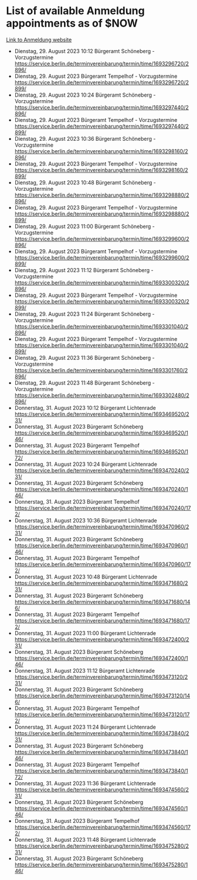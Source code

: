 # List of available Anmeldung appointments as of $NOW
[Link to Anmeldung website](https://service.berlin.de/terminvereinbarung/termin/tag.php?termin=1&anliegen[]=120686&dienstleisterlist=122210,122217,327316,122219,327312,122227,327314,122231,327346,122243,327348,122254,122252,329742,122260,329745,122262,329748,122271,327278,122273,327274,122277,327276,330436,122280,327294,122282,327290,122284,327292,122291,327270,122285,327266,122286,327264,122296,327268,150230,329760,122297,327286,122294,327284,122312,329763,122314,329775,122304,327330,122311,327334,122309,327332,317869,122281,327352,122279,329772,122283,122276,327324,122274,327326,122267,329766,122246,327318,122251,327320,122257,327322,122208,327298,122226,327300&herkunft=http%3A%2F%2Fservice.berlin.de%2Fdienstleistung%2F120686%2F)
- Dienstag, 29. August 2023 10:12 Bürgeramt Schöneberg - Vorzugstermine https://service.berlin.de/terminvereinbarung/termin/time/1693296720/2896/
- Dienstag, 29. August 2023  Bürgeramt Tempelhof - Vorzugstermine https://service.berlin.de/terminvereinbarung/termin/time/1693296720/2899/
- Dienstag, 29. August 2023 10:24 Bürgeramt Schöneberg - Vorzugstermine https://service.berlin.de/terminvereinbarung/termin/time/1693297440/2896/
- Dienstag, 29. August 2023  Bürgeramt Tempelhof - Vorzugstermine https://service.berlin.de/terminvereinbarung/termin/time/1693297440/2899/
- Dienstag, 29. August 2023 10:36 Bürgeramt Schöneberg - Vorzugstermine https://service.berlin.de/terminvereinbarung/termin/time/1693298160/2896/
- Dienstag, 29. August 2023  Bürgeramt Tempelhof - Vorzugstermine https://service.berlin.de/terminvereinbarung/termin/time/1693298160/2899/
- Dienstag, 29. August 2023 10:48 Bürgeramt Schöneberg - Vorzugstermine https://service.berlin.de/terminvereinbarung/termin/time/1693298880/2896/
- Dienstag, 29. August 2023  Bürgeramt Tempelhof - Vorzugstermine https://service.berlin.de/terminvereinbarung/termin/time/1693298880/2899/
- Dienstag, 29. August 2023 11:00 Bürgeramt Schöneberg - Vorzugstermine https://service.berlin.de/terminvereinbarung/termin/time/1693299600/2896/
- Dienstag, 29. August 2023  Bürgeramt Tempelhof - Vorzugstermine https://service.berlin.de/terminvereinbarung/termin/time/1693299600/2899/
- Dienstag, 29. August 2023 11:12 Bürgeramt Schöneberg - Vorzugstermine https://service.berlin.de/terminvereinbarung/termin/time/1693300320/2896/
- Dienstag, 29. August 2023  Bürgeramt Tempelhof - Vorzugstermine https://service.berlin.de/terminvereinbarung/termin/time/1693300320/2899/
- Dienstag, 29. August 2023 11:24 Bürgeramt Schöneberg - Vorzugstermine https://service.berlin.de/terminvereinbarung/termin/time/1693301040/2896/
- Dienstag, 29. August 2023  Bürgeramt Tempelhof - Vorzugstermine https://service.berlin.de/terminvereinbarung/termin/time/1693301040/2899/
- Dienstag, 29. August 2023 11:36 Bürgeramt Schöneberg - Vorzugstermine https://service.berlin.de/terminvereinbarung/termin/time/1693301760/2896/
- Dienstag, 29. August 2023 11:48 Bürgeramt Schöneberg - Vorzugstermine https://service.berlin.de/terminvereinbarung/termin/time/1693302480/2896/
- Donnerstag, 31. August 2023 10:12 Bürgeramt Lichtenrade https://service.berlin.de/terminvereinbarung/termin/time/1693469520/231/
- Donnerstag, 31. August 2023  Bürgeramt Schöneberg https://service.berlin.de/terminvereinbarung/termin/time/1693469520/146/
- Donnerstag, 31. August 2023  Bürgeramt Tempelhof https://service.berlin.de/terminvereinbarung/termin/time/1693469520/172/
- Donnerstag, 31. August 2023 10:24 Bürgeramt Lichtenrade https://service.berlin.de/terminvereinbarung/termin/time/1693470240/231/
- Donnerstag, 31. August 2023  Bürgeramt Schöneberg https://service.berlin.de/terminvereinbarung/termin/time/1693470240/146/
- Donnerstag, 31. August 2023  Bürgeramt Tempelhof https://service.berlin.de/terminvereinbarung/termin/time/1693470240/172/
- Donnerstag, 31. August 2023 10:36 Bürgeramt Lichtenrade https://service.berlin.de/terminvereinbarung/termin/time/1693470960/231/
- Donnerstag, 31. August 2023  Bürgeramt Schöneberg https://service.berlin.de/terminvereinbarung/termin/time/1693470960/146/
- Donnerstag, 31. August 2023  Bürgeramt Tempelhof https://service.berlin.de/terminvereinbarung/termin/time/1693470960/172/
- Donnerstag, 31. August 2023 10:48 Bürgeramt Lichtenrade https://service.berlin.de/terminvereinbarung/termin/time/1693471680/231/
- Donnerstag, 31. August 2023  Bürgeramt Schöneberg https://service.berlin.de/terminvereinbarung/termin/time/1693471680/146/
- Donnerstag, 31. August 2023  Bürgeramt Tempelhof https://service.berlin.de/terminvereinbarung/termin/time/1693471680/172/
- Donnerstag, 31. August 2023 11:00 Bürgeramt Lichtenrade https://service.berlin.de/terminvereinbarung/termin/time/1693472400/231/
- Donnerstag, 31. August 2023  Bürgeramt Schöneberg https://service.berlin.de/terminvereinbarung/termin/time/1693472400/146/
- Donnerstag, 31. August 2023 11:12 Bürgeramt Lichtenrade https://service.berlin.de/terminvereinbarung/termin/time/1693473120/231/
- Donnerstag, 31. August 2023  Bürgeramt Schöneberg https://service.berlin.de/terminvereinbarung/termin/time/1693473120/146/
- Donnerstag, 31. August 2023  Bürgeramt Tempelhof https://service.berlin.de/terminvereinbarung/termin/time/1693473120/172/
- Donnerstag, 31. August 2023 11:24 Bürgeramt Lichtenrade https://service.berlin.de/terminvereinbarung/termin/time/1693473840/231/
- Donnerstag, 31. August 2023  Bürgeramt Schöneberg https://service.berlin.de/terminvereinbarung/termin/time/1693473840/146/
- Donnerstag, 31. August 2023  Bürgeramt Tempelhof https://service.berlin.de/terminvereinbarung/termin/time/1693473840/172/
- Donnerstag, 31. August 2023 11:36 Bürgeramt Lichtenrade https://service.berlin.de/terminvereinbarung/termin/time/1693474560/231/
- Donnerstag, 31. August 2023  Bürgeramt Schöneberg https://service.berlin.de/terminvereinbarung/termin/time/1693474560/146/
- Donnerstag, 31. August 2023  Bürgeramt Tempelhof https://service.berlin.de/terminvereinbarung/termin/time/1693474560/172/
- Donnerstag, 31. August 2023 11:48 Bürgeramt Lichtenrade https://service.berlin.de/terminvereinbarung/termin/time/1693475280/231/
- Donnerstag, 31. August 2023  Bürgeramt Schöneberg https://service.berlin.de/terminvereinbarung/termin/time/1693475280/146/

